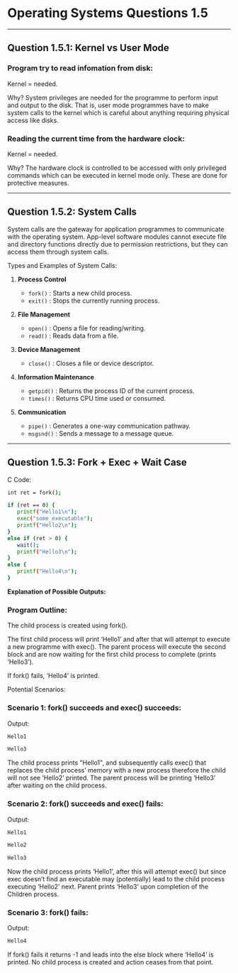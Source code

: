 
# Operating Systems Questions 1.5


-----------------------------------
Question 1.5.1: Kernel vs User Mode
-----------------------------------

### Program try to read infomation from disk:

Kernel = needed.

Why? System privileges are needed for the programme to perform input and output to the disk. That is, user mode programmes have to make system calls to the kernel which is careful about anything requiring physical access like disks.

### Reading the current time from the hardware clock:

Kernel = needed.

Why? The hardware clock is controlled to be accessed with only privileged commands which can be executed in kernel mode only. These are done for protective measures.

------------------------------
Question 1.5.2: System Calls
------------------------------

System calls are the gateway for application programmes to communicate with the operating system. App-level software modules cannot execute file and directory functions directly due to permission restrictions, but they can access them through system calls.

Types and Examples of System Calls:

1. **Process Control**
   - `fork()` : Starts a new child process.
   - `exit()` : Stops the currently running process.

2. **File Management**
   - `open()` : Opens a file for reading/writing.
   - `read()` : Reads data from a file.

3. **Device Management**
   - `close()` : Closes a file or device descriptor.

4. **Information Maintenance**
   - `getpid()` : Returns the process ID of the current process.
   - `times()` : Returns CPU time used or consumed.

5. **Communication**
   - `pipe()` : Generates a one-way communication pathway.
   - `msgsnd()` : Sends a message to a message queue.

---------------------------------------
Question 1.5.3: Fork + Exec + Wait Case
---------------------------------------

C Code:
 ```bash
int ret = fork();

if (ret == 0) {
    printf("Hello1\n");
    exec("some_executable");
    printf("Hello2\n");
}
else if (ret > 0) {
    wait();
    printf("Hello3\n");
}
else {
    printf("Hello4\n");
}
  ```

**Explanation of Possible Outputs:**

### Program Outline:

The child process is created using fork().

The first child process will print ‘Hello1’ and after that will attempt to execute a new programme with exec(). The parent process will execute the second block and are now waiting for the first child process to complete (prints ‘Hello3’).

If fork() fails, ‘Hello4’ is printed.

Potential Scenarios:

### Scenario 1: fork() succeeds and exec() succeeds:

Output:
 ```bash
Hello1

Hello3
 ```
The child process prints "Hello1", and subsequently calls exec() that replaces the child process’ memory with a new process therefore the child will not see ‘Hello2’ printed. The parent process will be printing ‘Hello3’ after waiting on the child process.

### Scenario 2: fork() succeeds and exec() fails:

Output:
 ```bash
Hello1

Hello2

Hello3
 ```
Now the child process prints ‘Hello1’, after this will attempt exec() but since exec doesn’t find an executable may (potentially) lead to the child process executing ‘Hello2’ next. Parent prints ‘Hello3’ upon completion of the Children process.

### Scenario 3: fork() fails:

Output:
 ```bash
Hello4
 ```
If fork() fails it returns -1 and leads into the else block where ‘Hello4’ is printed. No child process is created and action ceases from that point.

